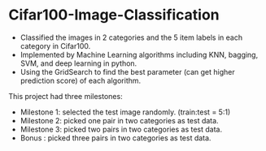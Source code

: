 # Cifar100-Image-Classification

- Classified the images in 2 categories and the 5 item labels in each category in Cifar100.
- Implemented by Machine Learning algorithms including KNN, bagging, SVM, and deep learning in python.
- Using the GridSearch to find the best parameter (can get higher prediction score) of each algorithm.

This project had three milestones:
- Milestone 1: selected the test image randomly. (train:test = 5:1)
- Milestone 2: picked one pair in two categories as test data.
- Milestone 3: picked two pairs in two categories as test data.
- Bonus      : picked three pairs in two categories as test data.
